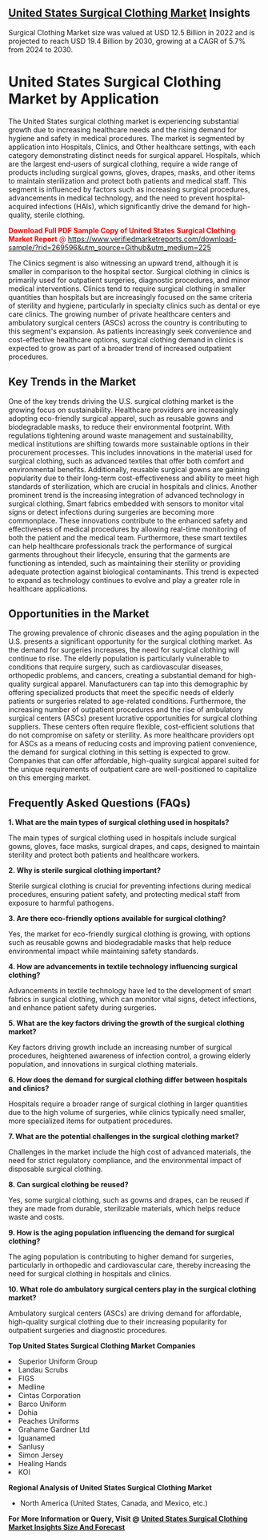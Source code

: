 <h2><a href="https://www.verifiedmarketreports.com/download-sample/?rid=269596&amp;utm_source=Github&amp;utm_medium=225" target="_blank">United States Surgical Clothing Market</a> Insights</h2><p>Surgical Clothing Market size was valued at USD 12.5 Billion in 2022 and is projected to reach USD 19.4 Billion by 2030, growing at a CAGR of 5.7% from 2024 to 2030.</p><p> <h1>United States Surgical Clothing Market by Application</h1> <p>The United States surgical clothing market is experiencing substantial growth due to increasing healthcare needs and the rising demand for hygiene and safety in medical procedures. The market is segmented by application into Hospitals, Clinics, and Other healthcare settings, with each category demonstrating distinct needs for surgical apparel. Hospitals, which are the largest end-users of surgical clothing, require a wide range of products including surgical gowns, gloves, drapes, masks, and other items to maintain sterilization and protect both patients and medical staff. This segment is influenced by factors such as increasing surgical procedures, advancements in medical technology, and the need to prevent hospital-acquired infections (HAIs), which significantly drive the demand for high-quality, sterile clothing. <p><span class=""><span style="color: #ff0000;"><strong>Download Full PDF Sample Copy of United States Surgical Clothing Market Report</strong> @ </span><a href="https://www.verifiedmarketreports.com/download-sample/?rid=269596&amp;utm_source=Github&amp;utm_medium=225" target="_blank">https://www.verifiedmarketreports.com/download-sample/?rid=269596&amp;utm_source=Github&amp;utm_medium=225</a></span></p> The Clinics segment is also witnessing an upward trend, although it is smaller in comparison to the hospital sector. Surgical clothing in clinics is primarily used for outpatient surgeries, diagnostic procedures, and minor medical interventions. Clinics tend to require surgical clothing in smaller quantities than hospitals but are increasingly focused on the same criteria of sterility and hygiene, particularly in specialty clinics such as dental or eye care clinics. The growing number of private healthcare centers and ambulatory surgical centers (ASCs) across the country is contributing to this segment's expansion. As patients increasingly seek convenience and cost-effective healthcare options, surgical clothing demand in clinics is expected to grow as part of a broader trend of increased outpatient procedures. <h2>Key Trends in the Market</h2> <p>One of the key trends driving the U.S. surgical clothing market is the growing focus on sustainability. Healthcare providers are increasingly adopting eco-friendly surgical apparel, such as reusable gowns and biodegradable masks, to reduce their environmental footprint. With regulations tightening around waste management and sustainability, medical institutions are shifting towards more sustainable options in their procurement processes. This includes innovations in the material used for surgical clothing, such as advanced textiles that offer both comfort and environmental benefits. Additionally, reusable surgical gowns are gaining popularity due to their long-term cost-effectiveness and ability to meet high standards of sterilization, which are crucial in hospitals and clinics. Another prominent trend is the increasing integration of advanced technology in surgical clothing. Smart fabrics embedded with sensors to monitor vital signs or detect infections during surgeries are becoming more commonplace. These innovations contribute to the enhanced safety and effectiveness of medical procedures by allowing real-time monitoring of both the patient and the medical team. Furthermore, these smart textiles can help healthcare professionals track the performance of surgical garments throughout their lifecycle, ensuring that the garments are functioning as intended, such as maintaining their sterility or providing adequate protection against biological contaminants. This trend is expected to expand as technology continues to evolve and play a greater role in healthcare applications. <h2>Opportunities in the Market</h2> <p>The growing prevalence of chronic diseases and the aging population in the U.S. presents a significant opportunity for the surgical clothing market. As the demand for surgeries increases, the need for surgical clothing will continue to rise. The elderly population is particularly vulnerable to conditions that require surgery, such as cardiovascular diseases, orthopedic problems, and cancers, creating a substantial demand for high-quality surgical apparel. Manufacturers can tap into this demographic by offering specialized products that meet the specific needs of elderly patients or surgeries related to age-related conditions. Furthermore, the increasing number of outpatient procedures and the rise of ambulatory surgical centers (ASCs) present lucrative opportunities for surgical clothing suppliers. These centers often require flexible, cost-efficient solutions that do not compromise on safety or sterility. As more healthcare providers opt for ASCs as a means of reducing costs and improving patient convenience, the demand for surgical clothing in this setting is expected to grow. Companies that can offer affordable, high-quality surgical apparel suited for the unique requirements of outpatient care are well-positioned to capitalize on this emerging market. <h2>Frequently Asked Questions (FAQs)</h2> <p><strong>1. What are the main types of surgical clothing used in hospitals?</strong></p> <p>The main types of surgical clothing used in hospitals include surgical gowns, gloves, face masks, surgical drapes, and caps, designed to maintain sterility and protect both patients and healthcare workers.</p> <p><strong>2. Why is sterile surgical clothing important?</strong></p> <p>Sterile surgical clothing is crucial for preventing infections during medical procedures, ensuring patient safety, and protecting medical staff from exposure to harmful pathogens.</p> <p><strong>3. Are there eco-friendly options available for surgical clothing?</strong></p> <p>Yes, the market for eco-friendly surgical clothing is growing, with options such as reusable gowns and biodegradable masks that help reduce environmental impact while maintaining safety standards.</p> <p><strong>4. How are advancements in textile technology influencing surgical clothing?</strong></p> <p>Advancements in textile technology have led to the development of smart fabrics in surgical clothing, which can monitor vital signs, detect infections, and enhance patient safety during surgeries.</p> <p><strong>5. What are the key factors driving the growth of the surgical clothing market?</strong></p> <p>Key factors driving growth include an increasing number of surgical procedures, heightened awareness of infection control, a growing elderly population, and innovations in surgical clothing materials.</p> <p><strong>6. How does the demand for surgical clothing differ between hospitals and clinics?</strong></p> <p>Hospitals require a broader range of surgical clothing in larger quantities due to the high volume of surgeries, while clinics typically need smaller, more specialized items for outpatient procedures.</p> <p><strong>7. What are the potential challenges in the surgical clothing market?</strong></p> <p>Challenges in the market include the high cost of advanced materials, the need for strict regulatory compliance, and the environmental impact of disposable surgical clothing.</p> <p><strong>8. Can surgical clothing be reused?</strong></p> <p>Yes, some surgical clothing, such as gowns and drapes, can be reused if they are made from durable, sterilizable materials, which helps reduce waste and costs.</p> <p><strong>9. How is the aging population influencing the demand for surgical clothing?</strong></p> <p>The aging population is contributing to higher demand for surgeries, particularly in orthopedic and cardiovascular care, thereby increasing the need for surgical clothing in hospitals and clinics.</p> <p><strong>10. What role do ambulatory surgical centers play in the surgical clothing market?</strong></p> <p>Ambulatory surgical centers (ASCs) are driving demand for affordable, high-quality surgical clothing due to their increasing popularity for outpatient surgeries and diagnostic procedures.</p> </p><p><strong>Top United States Surgical Clothing Market Companies</strong></p><div data-test-id=""><p><li>Superior Uniform Group</li><li> Landau Scrubs</li><li> FIGS</li><li> Medline</li><li> Cintas Corporation</li><li> Barco Uniform</li><li> Dohia</li><li> Peaches Uniforms</li><li> Grahame Gardner Ltd</li><li> Iguanamed</li><li> Sanlusy</li><li> Simon Jersey</li><li> Healing Hands</li><li> KOI</li></p><div><strong>Regional Analysis of&nbsp;United States Surgical Clothing Market</strong></div><ul><li dir="ltr"><p dir="ltr">North America&nbsp;(United States, Canada, and Mexico, etc.)</p></li></ul><p><strong>For More Information or Query, Visit @&nbsp;</strong><strong><a href="https://www.verifiedmarketreports.com/product/surgical-clothing-market/?utm_source=Github&amp;utm_medium=225" target="_blank">United States Surgical Clothing Market Insights Size And Forecast</a></strong></p></div>
